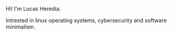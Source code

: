 Hi! I'm Lucas Heredia.

Intrested in linux operating systems, cybersecurity and software minimalism. 


